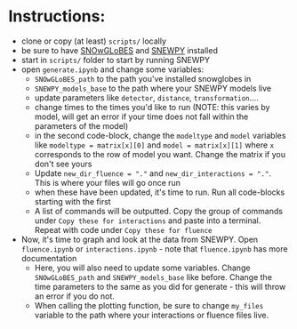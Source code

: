 # Instructions:
- clone or copy (at least) `scripts/` locally
- be sure to have [SNOwGLoBES](https://github.com/SNOwGLoBES/snowglobes) and [SNEWPY](https://snewpy.readthedocs.io/en/stable/gettingstarted.html#installation) installed
- start in `scripts/` folder to start by running SNEWPY
- open `generate.ipynb` and change some variables:
  - `SNOwGLoBES_path` to the path you've installed snowglobes in
  - `SNEWPY_models_base` to the path where your SNEWPY models live
  - update parameters like `detector`, `distance`, `transformation`....
  - change times to the times you'd like to run (NOTE: this varies by model, will get an error if your time does not fall within the parameters of the model)
  - in the second code-block, change the `modeltype` and `model` variables like `modeltype = matrix[x][0]` and `model = matrix[x][1]` where `x` corresponds to the row of model you want. Change the matrix if you don't see yours
  - Update `new_dir_fluence = "."` and `new_dir_interactions = "."`. This is where your files will go once run
  - when these have been updated, it's time to run. Run all code-blocks starting with the first
  - A list of commands will be outputted. Copy the group of commands under `Copy these for interactions` and paste into a terminal. Repeat with code under `Copy these for fluence`
- Now, it's time to graph and look at the data from SNEWPY. Open `fluence.ipynb` or `interactions.ipynb` - note that `fluence.ipynb` has more documentation
  - Here, you will also need to update some variables. Change `SNOwGLoBES_path` and `SNEWPY_models_base` like before. Change the time parameters to the same as you did for generate - this will throw an error if you do not.
  - When calling the plotting function, be sure to change `my_files` variable to the path where your interactions or fluence files live. 